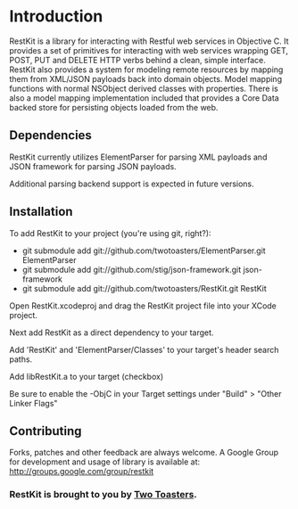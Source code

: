 Introduction
=========================

RestKit is a library for interacting with Restful web services in Objective C. It provides a set of primitives for interacting with web services wrapping GET, POST, PUT and DELETE HTTP verbs behind a clean, simple interface. RestKit also provides a system for modeling remote resources by mapping them from XML/JSON payloads back into domain objects. Model mapping functions with normal NSObject derived classes with properties. There is also a model mapping implementation included that provides a Core Data backed store for persisting objects loaded from the web.

Dependencies
-------------------------

RestKit currently utilizes ElementParser for parsing XML payloads and JSON framework for parsing JSON payloads.

Additional parsing backend support is expected in future versions.

Installation
-------------------------

To add RestKit to your project (you're using git, right?):

* git submodule add git://github.com/twotoasters/ElementParser.git ElementParser
* git submodule add git://github.com/stig/json-framework.git json-framework
* git submodule add git://github.com/twotoasters/RestKit.git RestKit

Open RestKit.xcodeproj and drag the RestKit project file into your XCode project.

Next add RestKit as a direct dependency to your target.

Add 'RestKit' and 'ElementParser/Classes' to your target's header search paths.

Add libRestKit.a to your target (checkbox)

Be sure to enable the -ObjC in your Target settings under "Build" > "Other Linker Flags"

Contributing
-------------------------

Forks, patches and other feedback are always welcome. A Google Group for development and 
usage of library is available at: http://groups.google.com/group/restkit

### RestKit is brought to you by [Two Toasters](http://www.twotoasters.com/). ###
